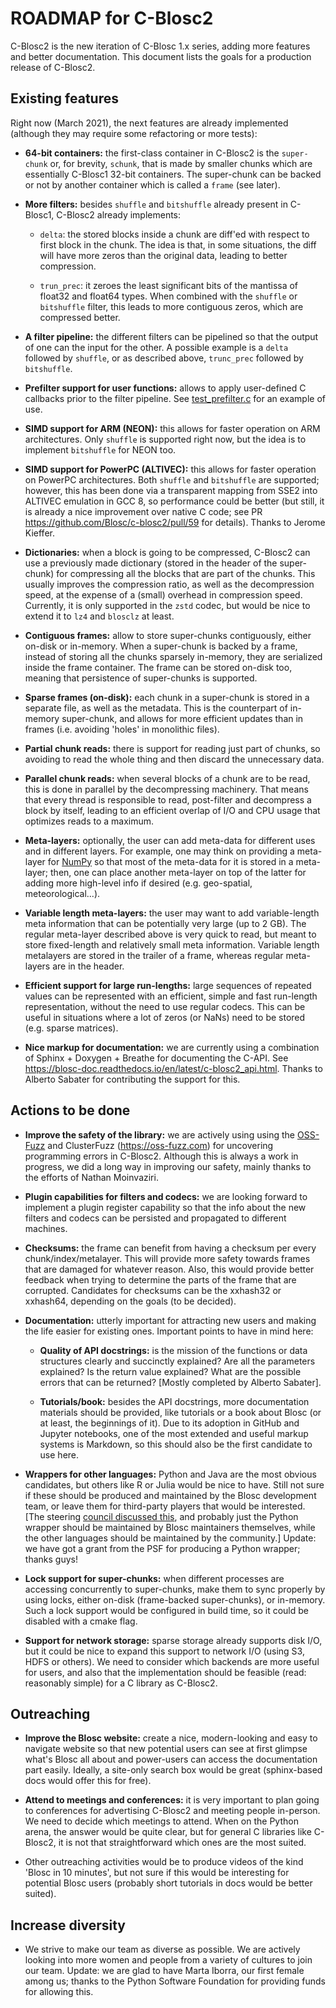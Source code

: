 ROADMAP for C-Blosc2
====================

C-Blosc2 is the new iteration of C-Blosc 1.x series, adding more features and better documentation.
This document lists the goals for a production release of C-Blosc2.


Existing features
-----------------

Right now (March 2021), the next features are already implemented (although they may require some refactoring or more tests):

* **64-bit containers:** the first-class container in C-Blosc2 is the `super-chunk` or, for brevity, `schunk`, that is made by smaller chunks which are essentially C-Blosc1 32-bit containers.  The super-chunk can be backed or not by another container which is called a `frame` (see later).

* **More filters:** besides `shuffle` and `bitshuffle` already present in C-Blosc1, C-Blosc2 already implements:
  
  - `delta`: the stored blocks inside a chunk are diff'ed with respect to first block in the chunk.  The idea is that, in some situations, the diff will have more zeros than the original data, leading to better compression.
  
  - `trun_prec`: it zeroes the least significant bits of the mantissa of float32 and float64 types.  When combined with the `shuffle` or `bitshuffle` filter, this leads to more contiguous zeros, which are compressed better.
  
* **A filter pipeline:** the different filters can be pipelined so that the output of one can the input for the other.  A possible example is a `delta` followed by `shuffle`, or as described above, `trunc_prec` followed by `bitshuffle`.

* **Prefilter support for user functions:** allows to apply user-defined C callbacks prior to the filter pipeline.  See [test_prefilter.c](https://github.com/Blosc/c-blosc2/blob/master/tests/test_prefilter.c) for an example of use. 

* **SIMD support for ARM (NEON):** this allows for faster operation on ARM architectures.  Only `shuffle` is supported right now, but the idea is to implement `bitshuffle` for NEON too.

* **SIMD support for PowerPC (ALTIVEC):** this allows for faster operation on PowerPC architectures.  Both `shuffle`  and `bitshuffle` are supported; however, this has been done via a transparent mapping from SSE2 into ALTIVEC emulation in GCC 8, so performance could be better (but still, it is already a nice improvement over native C code; see PR https://github.com/Blosc/c-blosc2/pull/59 for details).  Thanks to Jerome Kieffer.

* **Dictionaries:** when a block is going to be compressed, C-Blosc2 can use a previously made dictionary (stored in the header of the super-chunk) for compressing all the blocks that are part of the chunks.  This usually improves the compression ratio, as well as the decompression speed, at the expense of a (small) overhead in compression speed.  Currently, it is only supported in the `zstd` codec, but would be nice to extend it to `lz4` and `blosclz` at least.

* **Contiguous frames:** allow to store super-chunks contiguously, either on-disk or in-memory.  When a super-chunk is backed by a frame, instead of storing all the chunks sparsely in-memory, they are serialized inside the frame container.  The frame can be stored on-disk too, meaning that persistence of super-chunks is supported.

* **Sparse frames (on-disk):** each chunk in a super-chunk is stored in a separate file, as well as the metadata.  This is the counterpart of in-memory super-chunk, and allows for more efficient updates than in frames (i.e. avoiding 'holes' in monolithic files).

* **Partial chunk reads:** there is support for reading just part of chunks, so avoiding to read the whole thing and then discard the unnecessary data.

* **Parallel chunk reads:** when several blocks of a chunk are to be read, this is done in parallel by the decompressing machinery.  That means that every thread is responsible to read, post-filter and decompress a block by itself, leading to an efficient overlap of I/O and CPU usage that optimizes reads to a maximum.

* **Meta-layers:** optionally, the user can add meta-data for different uses and in different layers.  For example, one may think on providing a meta-layer for [NumPy](http://www.numpy.org) so that most of the meta-data for it is stored in a meta-layer; then, one can place another meta-layer on top of the latter for adding more high-level info if desired (e.g. geo-spatial, meteorological...).

* **Variable length meta-layers:** the user may want to add variable-length meta information that can be potentially very large (up to 2 GB). The regular meta-layer described above is very quick to read, but meant to store fixed-length and relatively small meta information.  Variable length metalayers are stored in the trailer of a frame, whereas regular meta-layers are in the header.

* **Efficient support for large run-lengths:** large sequences of repeated values can be represented with an efficient, simple and fast run-length representation, without the need to use regular codecs.  This can be useful in situations where a lot of zeros (or NaNs) need to be stored (e.g. sparse matrices).

* **Nice markup for documentation:** we are currently using a combination of Sphinx + Doxygen + Breathe for documenting the C-API.  See https://blosc-doc.readthedocs.io/en/latest/c-blosc2_api.html.  Thanks to Alberto Sabater for contributing the support for this.


Actions to be done
------------------

* **Improve the safety of the library:**  we are actively using using the [OSS-Fuzz](https://github.com/google/oss-fuzz) and ClusterFuzz (https://oss-fuzz.com) for uncovering programming errors in C-Blosc2.  Although this is always a work in progress, we did a long way in improving our safety, mainly thanks to the efforts of Nathan Moinvaziri.

* **Plugin capabilities for filters and codecs:**  we are looking forward to implement a plugin register capability so that the info about the new filters and codecs can be persisted and propagated to different machines.

* **Checksums:** the frame can benefit from having a checksum per every chunk/index/metalayer.  This will provide more safety towards frames that are damaged for whatever reason.  Also, this would provide better feedback when trying to determine the parts of the frame that are corrupted.  Candidates for checksums can be the xxhash32 or xxhash64, depending on the goals (to be decided).

* **Documentation:** utterly important for attracting new users and making the life easier for existing ones.  Important points to have in mind here:

  - **Quality of API docstrings:** is the mission of the functions or data structures clearly and succinctly explained? Are all the parameters explained?  Is the return value explained?  What are the possible errors that can be returned?  [Mostly completed by Alberto Sabater].
  
  - **Tutorials/book:** besides the API docstrings, more documentation materials should be provided, like tutorials or a book about Blosc (or at least, the beginnings of it).  Due to its adoption in GitHub and Jupyter notebooks, one of the most extended and useful markup systems is Markdown, so this should also be the first candidate to use here.
  
* **Wrappers for other languages:** Python and Java are the most obvious candidates, but others like R or Julia would be nice to have.  Still not sure if these should be produced and maintained by the Blosc development team, or leave them for third-party players that would be interested. [The steering [council discussed this](https://github.com/Blosc/governance/blob/master/steering_council_minutes/2020-03-26.md), and probably just the Python wrapper should be maintained by Blosc maintainers themselves, while the other languages should be maintained by the community.]  Update: we have got a grant from the PSF for producing a Python wrapper; thanks guys!

* **Lock support for super-chunks:** when different processes are accessing concurrently to super-chunks, make them to sync properly by using locks, either on-disk (frame-backed super-chunks), or in-memory. Such a lock support would be configured in build time, so it could be disabled with a cmake flag.

* **Support for network storage:** sparse storage already supports disk I/O, but it could be nice to expand this support to network I/O (using S3, HDFS or others).  We need to consider which backends are more useful for users, and also that the implementation should be feasible (read: reasonably simple) for a C library as C-Blosc2.


Outreaching
-----------

* **Improve the Blosc website:** create a nice, modern-looking and easy to navigate website so that new potential users can see at first glimpse what's Blosc all about and power-users can access the documentation part easily.  Ideally, a site-only search box would be great (sphinx-based docs would offer this for free).

* **Attend to meetings and conferences:** it is very important to plan going to conferences for advertising C-Blosc2 and meeting people in-person.  We need to decide which meetings to attend.  When on the Python arena, the answer would be quite clear, but for general C libraries like C-Blosc2, it is not that straightforward which ones are the most suited.
  
* Other outreaching activities would be to produce videos of the kind 'Blosc in 10 minutes', but not sure if this would be interesting for potential Blosc users (probably short tutorials in docs would be better suited).


Increase diversity
------------------

* We strive to make our team as diverse as possible.  We are actively looking into more women and people from a variety of cultures to join our team.  Update: we are glad to have Marta Iborra, our first female among us; thanks to the Python Software Foundation for providing funds for allowing this.
